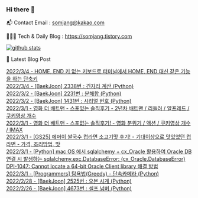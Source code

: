 ### Hi there 👋

📬  Contact Email : somjang@kakao.com

👨🏻‍💻  Tech & Daily Blog : https://somjang.tistory.com

[![github stats](https://github-readme-stats.vercel.app/api?username=SOMJANG&show_icons=true&hide_border=False)](https://somjang.tistory.com)

🤩 Latest Blog Post

[2022/3/4 - HOME, END 키 없는 키보드로 터미널에서 HOME, END 대신 같은 기능을 하는 단축키](https://somjang.tistory.com/entry/HOME-END-%ED%82%A4-%EC%97%86%EB%8A%94-%ED%82%A4%EB%B3%B4%EB%93%9C%EB%A1%9C-%ED%84%B0%EB%AF%B8%EB%84%90%EC%97%90%EC%84%9C-HOME-END-%EB%8C%80%EC%8B%A0-%EC%9E%85%EB%A0%A5%ED%95%98%EB%8A%94-%EB%B0%A9%EB%B2%95) <br>
[2022/3/4 - [BaekJoon] 2338번 : 긴자리 계산 (Python)](https://somjang.tistory.com/entry/BaekJoon-2338%EB%B2%88-%EA%B8%B4%EC%9E%90%EB%A6%AC-%EA%B3%84%EC%82%B0-Python) <br>
[2022/3/2 - [BaekJoon] 2231번 : 분해합 (Python)](https://somjang.tistory.com/entry/BaekJoon-2231%EB%B2%88-%EB%B6%84%ED%95%B4%ED%95%A9-Python) <br>
[2022/3/2 - [BaekJoon] 1431번 : 시리얼 번호 (Python)](https://somjang.tistory.com/entry/BaekJoon-1431%EB%B2%88-%EC%8B%9C%EB%A6%AC%EC%96%BC-%EB%B2%88%ED%98%B8-Python) <br>
[2022/3/1 - 영화 더 배트맨 - 스포있는 솔직후기 - 2년차 배트맨 / 리들러 / 알프레드 / 쿠키영상 개수](https://somjang.tistory.com/entry/%EC%98%81%ED%99%94-%EB%8D%94-%EB%B0%B0%ED%8A%B8%EB%A7%A8-%EC%8A%A4%ED%8F%AC%EC%9E%88%EB%8A%94-%EC%86%94%EC%A7%81%ED%9B%84%EA%B8%B0-2%EB%85%84%EC%B0%A8-%EB%B0%B0%ED%8A%B8%EB%A7%A8-%EB%A6%AC%EB%93%A4%EB%9F%AC-%EC%BF%A0%ED%82%A4%EC%98%81%EC%83%81-%EA%B0%9C%EC%88%98) <br>
[2022/3/1 - 영화 더 배트맨 - 스포없는 솔직후기! - 영화 분위기 / 액션 / 쿠키영상 개수 / IMAX](https://somjang.tistory.com/entry/%EC%98%81%ED%99%94-%EB%8D%94-%EB%B0%B0%ED%8A%B8%EB%A7%A8-%EC%8A%A4%ED%8F%AC%EC%97%86%EB%8A%94-%EC%86%94%EC%A7%81%ED%9B%84%EA%B8%B0-%EC%98%81%ED%99%94-%EB%B6%84%EC%9C%84%EA%B8%B0-%EC%95%A1%EC%85%98-%EC%BF%A0%ED%82%A4%EC%98%81%EC%83%81-%EA%B0%9C%EC%88%98-IMAX) <br>
[2022/3/1 - [GS25] 에머이 쌀국수 컵라면 소고기맛 후기! - 기대이상으로 맛있었던 컵라면 - 가격, 조리방법, 맛](https://somjang.tistory.com/entry/GS25-%EC%97%90%EB%A8%B8%EC%9D%B4-%EC%8C%80%EA%B5%AD%EC%88%98-%EC%BB%B5%EB%9D%BC%EB%A9%B4-%EC%86%8C%EA%B3%A0%EA%B8%B0%EB%A7%9B-%ED%9B%84%EA%B8%B0-%EA%B8%B0%EB%8C%80%EC%9D%B4%EC%83%81%EC%9C%BC%EB%A1%9C-%EB%A7%9B%EC%9E%88%EC%97%88%EB%8D%98-%EC%BB%B5%EB%9D%BC%EB%A9%B4-%EA%B0%80%EA%B2%A9-%EC%A1%B0%EB%A6%AC%EB%B0%A9%EB%B2%95-%EB%A7%9B) <br>
[2022/3/1 - [Python] mac OS 에서 sqlalchemy + cx_Oracle 활용하여 Oracle DB 연결 시 발생하는 sqlalchemy.exc.DatabaseError: (cx_Oracle.DatabaseError) DPI-1047: Cannot locate a 64-bit Oracle Client library 해결 방법](https://somjang.tistory.com/entry/Python-sqlalchemy-cxOracle-%ED%99%9C%EC%9A%A9%ED%95%98%EC%97%AC-Oracle-DB-%EC%97%B0%EA%B2%B0-%EC%8B%9C-%EB%B0%9C%EC%83%9D%ED%95%98%EB%8A%94-sqlalchemyexcDatabaseError-cxOracleDatabaseError-DPI-1047-Cannot-locate-a-64-bit-Oracle-Client-library-%ED%95%B4%EA%B2%B0-%EB%B0%A9%EB%B2%95) <br>
[2022/3/1 - [Programmers] 탐욕법(Greedy) - 단속카메라 (Python)](https://somjang.tistory.com/entry/Programmers-%ED%83%90%EC%9A%95%EB%B2%95Greedy-%EB%8B%A8%EC%86%8D%EC%B9%B4%EB%A9%94%EB%9D%BC-Python) <br>
[2022/2/28 - [BaekJoon] 2525번 : 오븐 시계 (Python)](https://somjang.tistory.com/entry/BaekJoon-2525%EB%B2%88-%EC%98%A4%EB%B8%90-%EC%8B%9C%EA%B3%84-Python) <br>
[2022/2/26 - [BaekJoon] 4673번 : 셀프 넘버 (Python)](https://somjang.tistory.com/entry/BaekJoon-4673%EB%B2%88-%EC%85%80%ED%94%84-%EB%84%98%EB%B2%84-Python) <br>
